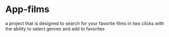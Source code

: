 # App-films
a project that is designed to search for your favorite films in two clicks with the ability to select genres and add to favorites

